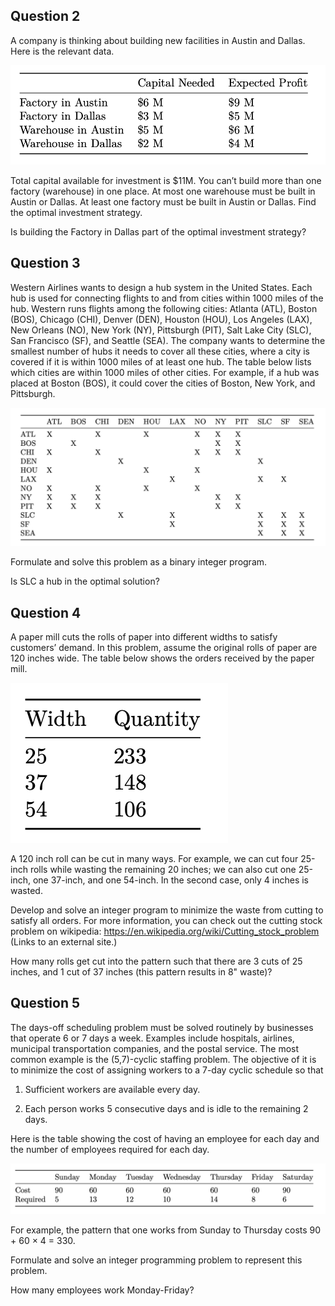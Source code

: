 ## Question 2

A company is thinking about building new facilities in Austin and Dallas. Here is the relevant data.

![Screen_Shot_2020-09-30_at_12.47.08_PM.png](Screen_Shot_2020-09-30_at_12.47.08_PM.png)

Total capital available for investment is $11M. You can’t build more than one factory (warehouse) in one place. At most one warehouse must be built in Austin or Dallas. At least one factory must be built in Austin or Dallas. Find the optimal investment strategy.

 

Is building the Factory in Dallas part of the optimal investment strategy?

## Question 3

Western Airlines wants to design a hub system in the United States. Each hub is used for connecting flights to and from cities within 1000 miles of the hub. Western runs flights among the following cities: Atlanta (ATL), Boston (BOS), Chicago (CHI), Denver (DEN), Houston (HOU), Los Angeles (LAX), New Orleans (NO), New York (NY), Pittsburgh (PIT), Salt Lake City (SLC), San Francisco (SF), and Seattle (SEA). The company wants to determine the smallest number of hubs it needs to cover all these cities, where a city is covered if it is within 1000 miles of at least one hub. The table below lists which cities are within 1000 miles of other cities. For example, if a hub was placed at Boston (BOS), it could cover the cities of Boston, New York, and Pittsburgh.

![Screen_Shot_2020-09-30_at_12.52.50_PM](Screen_Shot_2020-09-30_at_12.52.50_PM.png)

Formulate and solve this problem as a binary integer program.

 

Is SLC a hub in the optimal solution?


## Question 4

A paper mill cuts the rolls of paper into different widths to satisfy customers’ demand. In this problem, assume the original rolls of paper are 120 inches wide. The table below shows the orders received by the paper mill.

![Screen_Shot_2020-09-30_at_12.56.55_PM](Screen_Shot_2020-09-30_at_12.56.55_PM.png)

A 120 inch roll can be cut in many ways. For example, we can cut four 25-inch rolls while wasting the remaining 20 inches; we can also cut one 25-inch, one 37-inch, and one 54-inch. In the second case, only 4 inches is wasted.

Develop and solve an integer program to minimize the waste from cutting to satisfy all orders.  For more information, you can check out the cutting stock problem on wikipedia: https://en.wikipedia.org/wiki/Cutting_stock_problem (Links to an external site.)

 

How many rolls get cut into the pattern such that there are 3 cuts of 25 inches, and 1 cut of 37 inches (this pattern results in 8" waste)?



## Question 5

The days-off scheduling problem must be solved routinely by businesses that operate 6 or 7 days a week. Examples include hospitals, airlines, municipal transportation companies, and the postal service. The most common example is the (5,7)-cyclic staffing problem. The objective of it is to minimize the cost of assigning workers to a 7-day cyclic schedule so that

1) Sufficient workers are available every day.

2) Each person works 5 consecutive days and is idle to the remaining 2 days.

Here is the table showing the cost of having an employee for each day and the number of employees required for each day.

![Screen_Shot_2020-09-30_at_1.07.29_PM](Screen_Shot_2020-09-30_at_1.07.29_PM.png)

For example, the pattern that one works from Sunday to Thursday costs 90 + 60 × 4 = 330.

Formulate and solve an integer programming problem to represent this problem.

How many employees work Monday-Friday?
